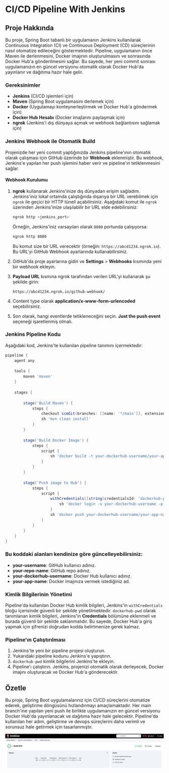 #  CI/CD Pipeline With Jenkins

## Proje Hakkında

Bu proje, Spring Boot tabanlı bir uygulamanın Jenkins kullanılarak Continuous Integration (CI) ve Continuous Deployment (CD) süreçlerinin nasıl otomatize edileceğini göstermektedir. Pipeline, uygulamanın önce Maven ile derlenmesini, Docker imajının oluşturulmasını ve sonrasında Docker Hub'a gönderilmesini sağlar. Bu sayede, her yeni commit sonrası uygulamanızın en güncel versiyonu otomatik olarak Docker Hub'da yayınlanır ve dağıtıma hazır hale gelir.

### Gereksinimler
- **Jenkins** (CI/CD işlemleri için)
- **Maven** (Spring Boot uygulamasını derlemek için)
- **Docker** (Uygulamayı konteynerleştirmek ve Docker Hub'a göndermek için)
- **Docker Hub Hesabı** (Docker imajlarını paylaşmak için)
- **ngrok** (Jenkins'i dış dünyaya açmak ve webhook bağlantısını sağlamak için)


### Jenkins Webhook ile Otomatik Build

Projenizde her yeni commit yaptığınızda Jenkins pipeline'ının otomatik olarak çalışması için GitHub üzerinde bir **Webhook** eklenmiştir. Bu webhook, Jenkins'e yapılan her push işlemini haber verir ve pipeline'ın tetiklenmesini sağlar.


#### Webhook Kurulumu

1. **ngrok** kullanarak Jenkins'inize dış dünyadan erişim sağladım. Jenkins'iniz lokal ortamda çalıştığında dışarıya bir URL verebilmek için `ngrok` ile geçici bir HTTP tüneli açabilirsiniz. Aşağıdaki komut ile `ngrok` üzerinden Jenkins'inize ulaşılabilir bir URL elde edebilirsiniz:

    ```bash
    ngrok http <jenkins_port>
    ```

   Örneğin, Jenkins'iniz varsayılan olarak `8080` portunda çalışıyorsa:

    ```bash
    ngrok http 8080
    ```

   Bu komut size bir URL verecektir (örneğin: `https://abcd1234.ngrok.io`). Bu URL'yi GitHub Webhook ayarlarında kullanabilirsiniz.

2. GitHub'da proje ayarlarına gidin ve **Settings** > **Webhooks** kısmında yeni bir webhook ekleyin.
3. **Payload URL** kısmına ngrok tarafından verilen URL'yi kullanarak şu şekilde girin:

    ```
    https://abcd1234.ngrok.io/github-webhook/
    ```

4. Content type olarak **application/x-www-form-urlencoded** seçebilirsiniz.
5. Son olarak, hangi eventlerde tetikleneceğini seçin. **Just the push event** seçeneği işaretlenmiş olmalı.

### Jenkins Pipeline Kodu

Aşağıdaki kod, Jenkins'te kullanılan pipeline tanımını içermektedir:
```groovy
pipeline {
    agent any

    tools {
        maven 'maven'
    }

    stages {

        stage('Build Maven') {
            steps {
                checkout scmGit(branches: [[name: '*/main']], extensions: [], userRemoteConfigs: [[url: 'https://github.com/your-username/your-repo-name']])
                sh 'mvn clean install'
            }
        }

        stage('Build Docker Image') {
            steps {
                script {
                    sh 'docker build -t your-dockerhub-username/your-app-name:0.0.1 .'
                }
            }
        }

        stage('Push image to Hub') {
            steps {
                script {
                    withCredentials([string(credentialsId: 'dockerhub-pwd', variable: 'dockerhubpwd')]) {
                        sh 'docker login -u your-dockerhub-username -p ${dockerhubpwd}'
                    }
                    sh 'docker push your-dockerhub-username/your-app-name:0.0.1'
                }
            }
        }
    }
}
```

### Bu koddaki alanları kendinize göre güncelleyebilirsiniz:

* **your-username**: GitHub kullanıcı adınız.
* **your-repo-name**: GitHub repo adınız.
* **your-dockerhub-username**: Docker Hub kullanıcı adınız.
* **your-app-name**: Docker imajınıza vermek istediğiniz ad.

### Kimlik Bilgilerinin Yönetimi

Pipeline'da kullanılan Docker Hub kimlik bilgileri, Jenkins'in `withCredentials` bloğu içerisinde güvenli bir şekilde yönetilmektedir. `dockerhub-pwd` olarak tanımlanan kimlik bilgileri, Jenkins'in **Credentials** bölümüne eklenmeli ve burada güvenli bir şekilde saklanmalıdır. Bu sayede, Docker Hub'a giriş yapmak için şifrenizi doğrudan kodda belirtmenize gerek kalmaz.

### Pipeline'ın Çalıştırılması

1. Jenkins'te yeni bir pipeline projesi oluşturun.
2. Yukarıdaki pipeline kodunu Jenkins'e yapıştırın.
3. `dockerhub-pwd` kimlik bilgilerini Jenkins'te ekleyin.
4. Pipeline'ı çalıştırın. Jenkins, projenizi otomatik olarak derleyecek, Docker imajını oluşturacak ve Docker Hub'a gönderecektir.

## Özetle

Bu proje, Spring Boot uygulamalarınız için CI/CD süreçlerini otomatize ederek, geliştirme döngüsünü hızlandırmayı amaçlamaktadır. Her main branch'ine yapılan yeni push ile birlikte uygulamanızın en güncel versiyonu Docker Hub'da yayınlanacak ve dağıtıma hazır hale gelecektir. Pipeline'da kullanılan her adım, geliştirme ve devops süreçlerini daha verimli ve sorunsuz hale getirmek için tasarlanmıştır.


![jenkins.png](screenshot/jenkins.png)